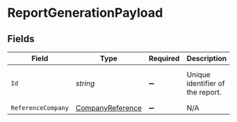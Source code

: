 # ReportGenerationPayload


## Fields

| Field                                                           | Type                                                            | Required                                                        | Description                                                     | Example                                                         |
| --------------------------------------------------------------- | --------------------------------------------------------------- | --------------------------------------------------------------- | --------------------------------------------------------------- | --------------------------------------------------------------- |
| `Id`                                                            | *string*                                                        | :heavy_minus_sign:                                              | Unique identifier of the report.                                | a78e2625-7190-4d94-ae3b-071320451026                            |
| `ReferenceCompany`                                              | [CompanyReference](../../Models/Components/CompanyReference.md) | :heavy_minus_sign:                                              | N/A                                                             |                                                                 |